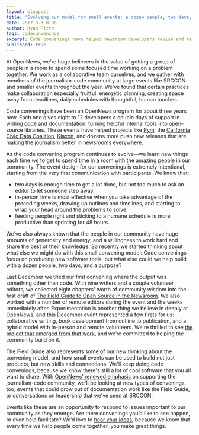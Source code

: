 ```yaml
---
layout: blogpost
title: 'Evolving our model for small events: a dozen people, two days, and a purpose'
date: 2017-3-3 8:00
author: Ryan Pitts
tags: codeconvenings
excerpt: Code convenings have helped newsroom developers revise and release more than 30 open-source tools. Now we're taking what we've learned, and developing events to build documentation, skills, and community connections.
published: true
---
```


At OpenNews, we're huge believers in the value of getting a group of people in a room to spend some focused time working on a problem together. We work as a collaborative team ourselves, and we gather with members of the journalism-code community at large events like SRCCON and smaller events throughout the year. We've found that certain practices make collaboration especially fruitful: energetic planning, creating space away from deadlines, daily schedules with thoughtful, human touches.

Code convenings have been an OpenNews program for about three years now. Each one gives eight to 12 developers a couple days of support in writing code and documentation, turning helpful internal tools into open-source libraries. These events have helped projects like [Pym](http://blog.apps.npr.org/pym.js/), the [California Civic Data Coalition](http://www.californiacivicdata.org/), [Klaxon](https://www.newsklaxon.org/), and dozens more push new releases that are making the journalism better in newsrooms everywhere.

As the code convening program continues to evolve—we learn new things each time _we_ to get to spend time in a room with the amazing people in our community. The event design for our convenings is extremely intentional, starting from the very first communication with participants. We know that:

* two days is enough time to get a lot done, but not too much to ask an editor to let someone step away.
* in-person time is most effective when you take advantage of the preceding weeks, drawing up outlines and timelines, and starting to wrap your head around the problems to solve.
* feeding people right and sticking to a humane schedule is more productive than sprinting for 48 hours.

We’ve also always known that the people in our community have huge amounts of generosity and energy, and a willingness to work hard and share the best of their knowledge. So recently we started thinking about what else we might do with this small convening model: Code convenings focus on producing new software tools, but what else could we help build with a dozen people, two days, and a purpose?

Last December we tried our first convening where the output was something other than code. With nine writers and a couple volunteer editors, we collected eight chapters' worth of community wisdom into the first draft of [The Field Guide to Open Source in the Newsroom](http://fieldguide.opennews.org/). We also worked with a number of remote editors during the event and the weeks immediately after. Experimentation is another thing we believe in deeply at OpenNews, and this December event represented a few firsts for us: collaborative writing, book development from outline to publication, and a hybrid model with in-person and remote volunteers. We're thrilled to see [the project that emerged from that work](https://source.opennews.org/articles/introducing-field-guide-open-source-newsroom/), and we’re committed to helping the community build on it.

The Field Guide also represents some of our new thinking about the convening model, and how small events can be used to build not just products, but new skills and connections. We'll keep doing code convenings, because we know there's still a lot of cool software that you all want to share. With [OpenNews’ renewed emphasis](https://opennews.org/blog/new-opennews/) on supporting the journalism-code community, we'll be looking at new types of convenings, too, events that could grow out of documentation work like the Field Guide, or conversations on leadership that we’ve seen at SRCCON.

Events like these are an opportunity to respond to issues important to our community as they emerge. Are there convenings you’d like to see happen, or even help facilitate? We’d love to [hear your ideas](mailto:info@opennews.org), because we know that every time we help people come together, you make great things.